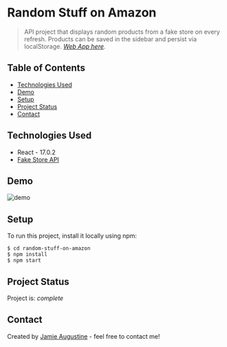 # Random Stuff on Amazon
> API project that displays random products from a fake store on every refresh. Products can be saved in the sidebar and persist via localStorage.
> [_Web App here_](https://boring-aryabhata-688614.netlify.app/).

## Table of Contents

- [Technologies Used](#technologies-used)
- [Demo](#demo)
- [Setup](#setup)
- [Project Status](#project-status)
- [Contact](#contact)

## Technologies Used

- React - 17.0.2
- [Fake Store API](https://fakestoreapi.com/)

## Demo

![demo](https://firebasestorage.googleapis.com/v0/b/bookmaker-36cf0.appspot.com/o/rsoaScreen.gif?alt=media&token=584946a9-f723-49bd-bb9a-141e2b199d3a)

## Setup

To run this project, install it locally using npm:

```
$ cd random-stuff-on-amazon
$ npm install
$ npm start
```

## Project Status

Project is: _complete_

## Contact

Created by [Jamie Augustine](https://cranky-wilson-97c459.netlify.app/) - feel free to contact me!
